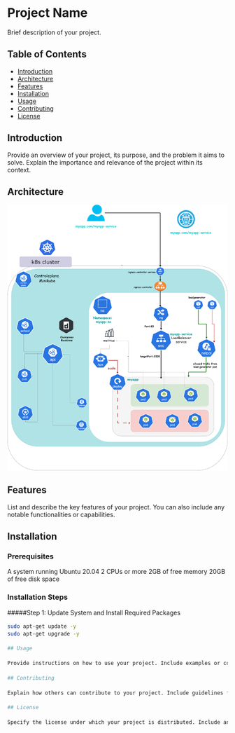 # Project Name

Brief description of your project.

## Table of Contents

- [Introduction](#introduction)
- [Architecture](#architecture)
- [Features](#features)
- [Installation](#installation)
- [Usage](#usage)
- [Contributing](#contributing)
- [License](#license)

## Introduction

Provide an overview of your project, its purpose, and the problem it aims to solve. Explain the importance and relevance of the project within its context.

## Architecture
![Alt Text](images/architecture.drawio.png)


## Features

List and describe the key features of your project. You can also include any notable functionalities or capabilities.

## Installation


### Prerequisites

A system running  Ubuntu 20.04
2 CPUs or more
2GB of free memory
20GB of free disk space

### Installation Steps

#####Step 1: Update System and Install Required Packages
```bash
sudo apt-get update -y
sudo apt-get upgrade -y

## Usage

Provide instructions on how to use your project. Include examples or code snippets to demonstrate its usage.

## Contributing

Explain how others can contribute to your project. Include guidelines for submitting bug reports, feature requests, or code contributions. 

## License

Specify the license under which your project is distributed. Include any terms or conditions associated with the license.


